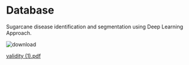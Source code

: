 # Database
Sugarcane disease identification and segmentation using Deep Learning Approach.

![download](https://github.com/Ansari12345678-web/Database/assets/143061863/db0bf7cf-d1b0-4739-a509-52176d018e2a)

[validity (1).pdf](https://github.com/Ansari12345678-web/Database/files/13464707/validity.1.pdf)
